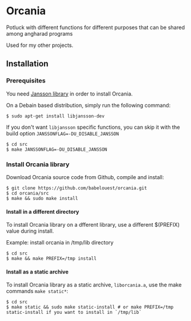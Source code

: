 # Orcania

Potluck with different functions for different purposes that can be shared among angharad programs

Used for my other projects.

## Installation

### Prerequisites

You need [Jansson library](http://www.digip.org/jansson/) in order to install Orcania.

On a Debain based distribution, simply run the following command:

```shell
$ sudo apt-get install libjansson-dev
```

If you don't want `libjansson` specific functions, you can skip it with the build option `JANSSONFLAG=-DU_DISABLE_JANSSON`

```
$ cd src
$ make JANSSONFLAG=-DU_DISABLE_JANSSON
```

### Install Orcania library

Download Orcania source code from Github, compile and install:

```shell
$ git clone https://github.com/babelouest/orcania.git
$ cd orcania/src
$ make && sudo make install
```

#### Install in a different directory

To install Orcania library on a dfferent library, use a different $(PREFIX) value during install.

Example: install orcania in /tmp/lib directory

```shell
$ cd src
$ make && make PREFIX=/tmp install
```

#### Install as a static archive

To install Orcania library as a static archive, `liborcania.a`, use the make commands `make static*`:

```shell
$ cd src
$ make static && sudo make static-install # or make PREFIX=/tmp static-install if you want to install in `/tmp/lib`
```
